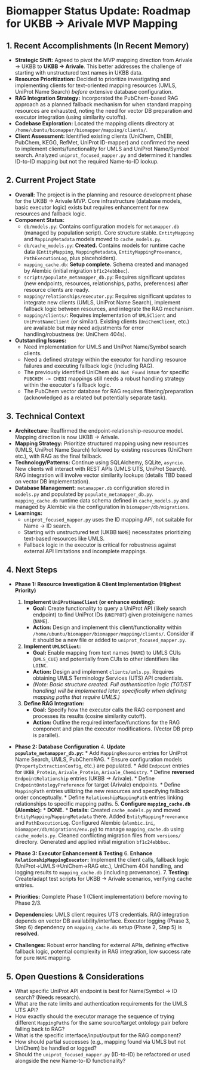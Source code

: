# Biomapper Status Update: Roadmap for UKBB -> Arivale MVP Mapping

## 1. Recent Accomplishments (In Recent Memory)

*   **Strategic Shift:** Agreed to pivot the MVP mapping direction from Arivale -> UKBB to **UKBB -> Arivale**. This better addresses the challenge of starting with unstructured text names in UKBB data.
*   **Resource Prioritization:** Decided to prioritize investigating and implementing clients for text-oriented mapping resources (UMLS, UniProt Name Search) *before* extensive database configuration.
*   **RAG Integration Strategy:** Incorporated the PubChem-based RAG approach as a planned fallback mechanism for when standard mapping resources are exhausted, noting the need for vector DB preparation and executor integration (using similarity cutoffs).
*   **Codebase Exploration:** Located the mapping clients directory at `/home/ubuntu/biomapper/biomapper/mapping/clients/`.
*   **Client Assessment:** Identified existing clients (UniChem, ChEBI, PubChem, KEGG, RefMet, UniProt ID-mapper) and confirmed the need to implement clients/functionality for UMLS and UniProt Name/Symbol search. Analyzed `uniprot_focused_mapper.py` and determined it handles ID-to-ID mapping but not the required Name-to-ID lookup.

## 2. Current Project State

*   **Overall:** The project is in the planning and resource development phase for the UKBB -> Arivale MVP. Core infrastructure (database models, basic executor logic) exists but requires enhancement for new resources and fallback logic.
*   **Component Status:**
    *   `db/models.py`: Contains configuration models for `metamapper.db` (managed by population script). Core structure stable. `EntityMapping` and `MappingMetadata` models moved to `cache_models.py`.
    *   `db/cache_models.py`: **Created.** Contains models for runtime cache data (`EntityMapping`, `MappingMetadata`, `EntityMappingProvenance`, `PathExecutionLog`, plus placeholders).
    *   `mapping_cache.db`: **Setup complete.** Schema created and managed by Alembic (initial migration `bf1c24ebbbec`).
    *   `scripts/populate_metamapper_db.py`: Requires significant updates (new endpoints, resources, relationships, paths, preferences) after resource clients are ready.
    *   `mapping/relationships/executor.py`: Requires significant updates to integrate new clients (UMLS, UniProt Name Search), implement fallback logic between resources, and integrate the RAG mechanism.
    *   `mapping/clients/`: Requires implementation of `UMLSClient` and `UniProtNameClient` (or similar). Existing clients (`UniChemClient`, etc.) are available but may need adjustments for error handling/robustness (re: UniChem 404s).
*   **Outstanding Issues:**
    *   Need implementation for UMLS and UniProt Name/Symbol search clients.
    *   Need a defined strategy within the executor for handling resource failures and executing fallback logic (including RAG).
    *   The previously identified UniChem `404 Not Found` issue for specific `PUBCHEM -> CHEBI` mappings still needs a robust handling strategy within the executor's fallback logic.
    *   The PubChem vector database for RAG requires filtering/preparation (acknowledged as a related but potentially separate task).

## 3. Technical Context

*   **Architecture:** Reaffirmed the endpoint-relationship-resource model. Mapping direction is now UKBB -> Arivale.
*   **Mapping Strategy:** Prioritize structured mapping using new resources (UMLS, UniProt Name Search) followed by existing resources (UniChem etc.), with RAG as the final fallback.
*   **Technology/Patterns:** Continue using SQLAlchemy, SQLite, `asyncio`. New clients will interact with REST APIs (UMLS UTS, UniProt Search). RAG integration will involve vector similarity lookups (details TBD based on vector DB implementation).
*   **Database Management:** `metamapper.db` configuration stored in `models.py` and populated by `populate_metamapper_db.py`. `mapping_cache.db` runtime data schema defined in `cache_models.py` and managed by Alembic via the configuration in `biomapper/db/migrations`.
*   **Learnings:**
    *   `uniprot_focused_mapper.py` uses the ID mapping API, not suitable for Name -> ID search.
    *   Starting with unstructured text (UKBB `NAME`) necessitates prioritizing text-based resources like UMLS.
    *   Fallback logic in the executor is critical for robustness against external API limitations and incomplete mappings.

## 4. Next Steps

*   **Phase 1: Resource Investigation & Client Implementation (Highest Priority)**
    1.  **Implement `UniProtNameClient` (or enhance existing):**
        *   **Goal:** Create functionality to query a UniProt API (likely search endpoint) to find UniProt IDs (`UNIPROT`) given protein/gene names (`NAME`).
        *   **Action:** Design and implement this client/functionality within `/home/ubuntu/biomapper/biomapper/mapping/clients/`. Consider if it should be a new file or added to `uniprot_focused_mapper.py`.
    2.  **Implement `UMLSClient`:**
        *   **Goal:** Enable mapping from text names (`NAME`) to UMLS CUIs (`UMLS_CUI`) and potentially from CUIs to other identifiers like `LOINC`.
        *   **Action:** Design and implement `clients/umls.py`. Requires obtaining UMLS Terminology Services (UTS) API credentials.
        *   *(Note: Basic structure created. Full authentication logic (TGT/ST handling) will be implemented later, specifically when defining mapping paths that require UMLS.)*
    3.  **Define RAG Integration:**
        *   **Goal:** Specify how the executor calls the RAG component and processes its results (cosine similarity cutoff).
        *   **Action:** Outline the required interface/functions for the RAG component and plan the executor modifications. (Vector DB prep is parallel).
*   **Phase 2: Database Configuration**
    4.  **Update `populate_metamapper_db.py`:**
        *   Add `MappingResource` entries for UniProt Name Search, UMLS, PubChemRAG.
        *   Ensure configuration models (`PropertyExtractionConfig`, etc.) are populated.
        *   Add `Endpoint` entries for `UKBB_Protein`, `Arivale_Protein`, `Arivale_Chemistry`.
        *   Define **reversed** `EndpointRelationship` entries (UKBB -> Arivale).
        *   Define `EndpointOntologyPreference` for target (Arivale) endpoints.
        *   Define `MappingPath` entries utilizing the new resources and specifying fallback order conceptually.
        *   Define `RelationshipMappingPath` entries linking relationships to specific mapping paths.
    5.  **Configure `mapping_cache.db` (Alembic):**
        *   **DONE.**
        *   **Details:** Created `cache_models.py` and moved `EntityMapping`/`MappingMetadata` there. Added `EntityMappingProvenance` and `PathExecutionLog`. Configured Alembic (`alembic.ini`, `biomapper/db/migrations/env.py`) to manage `mapping_cache.db` using `cache_models.py`. Cleaned conflicting migration files from `versions/` directory. Generated and applied initial migration `bf1c24ebbbec`.
*   **Phase 3: Executor Enhancement & Testing**
    6.  **Enhance `RelationshipMappingExecutor`:** Implement the client calls, fallback logic (UniProt->UMLS->UniChem->RAG etc.), UniChem 404 handling, and logging results to `mapping_cache.db` (including provenance).
    7.  **Testing:** Create/adapt test scripts for UKBB -> Arivale scenarios, verifying cache entries.

*   **Priorities:** Complete Phase 1 (Client implementation) before moving to Phase 2/3.
*   **Dependencies:** UMLS client requires UTS credentials. RAG integration depends on vector DB availability/interface. Executor logging (Phase 3, Step 6) dependency on `mapping_cache.db` setup (Phase 2, Step 5) is **resolved**.
*   **Challenges:** Robust error handling for external APIs, defining effective fallback logic, potential complexity in RAG integration, low success rate for pure `NAME` mapping.

## 5. Open Questions & Considerations

*   What specific UniProt API endpoint is best for Name/Symbol -> ID search? (Needs research).
*   What are the rate limits and authentication requirements for the UMLS UTS API?
*   How exactly should the executor manage the sequence of trying different `MappingPath`s for the same source/target ontology pair before falling back to RAG?
*   What is the specific interface/input/output for the RAG component?
*   How should partial successes (e.g., mapping found via UMLS but not UniChem) be handled or logged?
*   Should the `uniprot_focused_mapper.py` (ID-to-ID) be refactored or used alongside the new Name-to-ID functionality?

